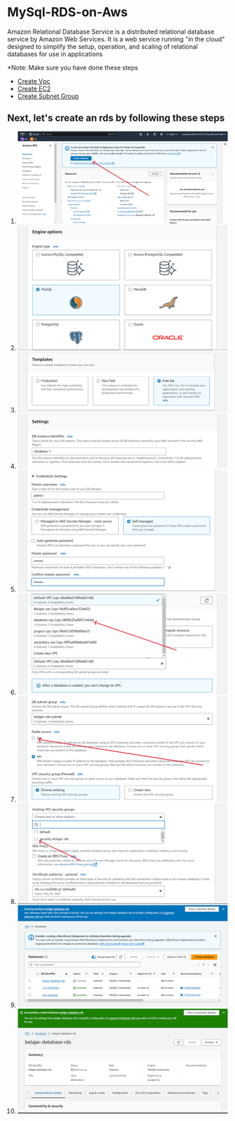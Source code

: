 # MySql-RDS-on-Aws

Amazon Relational Database Service is a distributed relational database service by Amazon Web Services. It is a web service running "in the cloud" designed to simplify the setup, operation, and scaling of relational databases for use in applications

*Note: Make sure you have done these steps 
- [Create Vpc](https://github.com/panntod/MySql-RDS-on-Aws/tree/main/Create%20Vpc)
- [Create EC2](https://github.com/panntod/MySql-RDS-on-Aws/tree/main/Create%20EC2)
- [Create Subnet Group](https://github.com/panntod/MySql-RDS-on-Aws/tree/main/Create%20Subnet%20Group)

## Next, let's create an rds by following these steps
1. ![create new database](https://github.com/panntod/MySql-RDS-on-Aws/blob/main/images/create-new-database.png?raw=true)
2. ![select database](https://github.com/panntod/MySql-RDS-on-Aws/blob/main/images/select-database.png?raw=true)
3. ![free tier](https://github.com/panntod/MySql-RDS-on-Aws/blob/main/images/free.png?raw=true)
4. ![change name](https://github.com/panntod/MySql-RDS-on-Aws/blob/main/images/change-name.png?raw=true)
5. ![setting admin](https://github.com/panntod/MySql-RDS-on-Aws/blob/main/images/setting-admin.png?raw=true)
6. ![select vpc](https://github.com/panntod/MySql-RDS-on-Aws/blob/main/images/select-vpc.png?raw=true)
7. ![enable](https://github.com/panntod/MySql-RDS-on-Aws/blob/main/images/enable.png?raw=true)
8. ![select security group](https://github.com/panntod/MySql-RDS-on-Aws/blob/main/images/select-security-group.png?raw=true)
9. ![creating](https://github.com/panntod/MySql-RDS-on-Aws/blob/main/images/creating.png?raw=true)
10. ![successfully](https://github.com/panntod/MySql-RDS-on-Aws/blob/main/images/successfully.png?raw=true)
